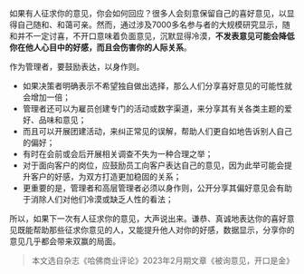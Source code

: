 如果有人征求你的意见，你会如何回应？很多人会刻意保留自己的喜好意见，以显得自己随和、和蔼可亲。然而，通过涉及7000多名参与者的大规模研究显示，随和并不一定讨喜，不开口意味着负面意见，沉默显得冷漠，**不发表意见可能会降低你在他人心目中的好感，而且会伤害你的人际关系**。

作为管理者，要鼓励表达，以身作则。
- 如果决策者明确表示不希望独自做出选择，那么人们分享喜好意见的可能性就会增加一倍；
- 管理者还可以为雇员创建专门的活动或数字渠道，来分享其有关各类主题的爱好、品味和意见；
- 而且可以开展团建活动，来纠正常见的误解，帮助人们更自如地告诉别人自己的偏好；
- 有时在会前或会后开展相关调查不失为一种合理之举；
- 对于面向客户的岗位，应鼓励员工向客户表达自己的意见，因为此举可能会提升客户的好感，为双方打造更加稳固的关系；
- 更重要的是，管理者和高层管理者必须以身作则，公开分享其偏好意见会有助于消除人们对他们冷漠或缺乏人性的看法；

所以，如果下一次有人征求你的意见，大声说出来。谦恭、真诚地表达你的喜好意见既能帮助那些征求你意见的人，又能提升他人对你的好感，数据显示，分享你的意见几乎都会带来双赢的局面。

> 本文选自杂志《哈佛商业评论》2023年2月期文章《被询意见，开口是金》